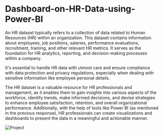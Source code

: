 # Dashboard-on-HR-Data-using-Power-BI

An HR dataset typically refers to a collection of data related to Human Resources (HR) within an organization. This dataset contains information about employees, job positions, salaries, performance evaluations, recruitment, training, and other relevant HR metrics. It serves as the foundation for HR analytics, reporting, and decision-making processes within a company.

It's essential to handle HR data with utmost care and ensure compliance with data protection and privacy regulations, especially when dealing with sensitive information like employee personal details.

The HR dataset is a valuable resource for HR professionals and management, as it enables them to gain insights into various aspects of the workforce, identify trends, make informed decisions, and devise strategies to enhance employee satisfaction, retention, and overall organizational performance. Additionally, with the help of tools like Power BI (as mentioned in the previous response), HR professionals can create visualizations and dashboards to present the data in a meaningful and actionable manner.


![Project](https://github.com/sachinpateloffl/Dashboard-on-HR-Data-using-Power-BI/assets/98209638/ecc61cb4-c6e9-4436-befa-444d6b6c25e6)
